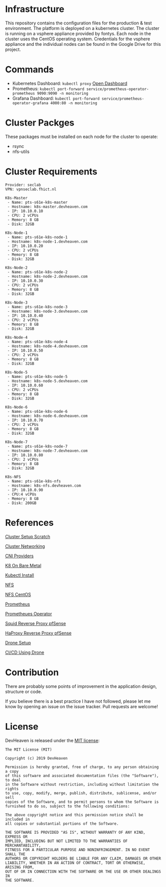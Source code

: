 # Infrastructure
This repository contains the configuration files for the production &amp; test environment. The platform is deployed on a kubernetes cluster. The cluster is running on a vsphere appliance provided by fontys. Each node in the cluster uses the CentOS operating system. Credentials for the vsphere appliance and the individual nodes can be found in the Google Drive for this project.

# Commands
* Kubernetes Dashboard: `kubectl proxy` [Open Dashboard](http://localhost:8001/api/v1/namespaces/kube-system/services/https:kubernetes-dashboard:https/proxy)
* Prometheus: `kubectl port-forward service/prometheus-operator-prometheus 9090:9090 -n monitoring`
* Grafana Dashboard: `kubectl port-forward service/prometheus-operator-grafana 4000:80 -n monitoring`

# Cluster Packges
These packages must be installed on each node for the cluster to operate:
* rsync
* nfs-utils

# Cluster Requirements
```
Provider: seclab
VPN: vpnseclab.fhict.nl

K8s-Master
 - Name: pts-s61e-k8s-master
 - Hostname: k8s-master.devheaven.com
 - IP: 10.10.0.10
 - CPU: 2 vCPUs
 - Memory: 8 GB
 - Disk: 32GB

K8s-Node-1
 - Name: pts-s61e-k8s-node-1
 - Hostname: k8s-node-1.devheaven.com
 - IP: 10.10.0.20
 - CPU: 2 vCPUs
 - Memory: 8 GB
 - Disk: 32GB
 
K8s-Node-2
 - Name: pts-s61e-k8s-node-2
 - Hostname: k8s-node-2.devheaven.com
 - IP: 10.10.0.30
 - CPU: 2 vCPUs
 - Memory: 8 GB
 - Disk: 32GB

K8s-Node-3
 - Name: pts-s61e-k8s-node-3
 - Hostname: k8s-node-3.devheaven.com
 - IP: 10.10.0.40
 - CPU: 2 vCPUs
 - Memory: 8 GB
 - Disk: 32GB

K8s-Node-4
 - Name: pts-s61e-k8s-node-4
 - Hostname: k8s-node-4.devheaven.com
 - IP: 10.10.0.50
 - CPU: 2 vCPUs
 - Memory: 8 GB
 - Disk: 32GB

K8s-Node-5
 - Name: pts-s61e-k8s-node-5
 - Hostname: k8s-node-5.devheaven.com
 - IP: 10.10.0.60
 - CPU: 2 vCPUs
 - Memory: 8 GB
 - Disk: 32GB

K8s-Node-6
 - Name: pts-s61e-k8s-node-6
 - Hostname: k8s-node-6.devheaven.com
 - IP: 10.10.0.70
 - CPU: 2 vCPUs
 - Memory: 8 GB
 - Disk: 32GB

K8s-Node-7
 - Name: pts-s61e-k8s-node-7
 - Hostname: k8s-node-7.devheaven.com
 - IP: 10.10.0.80
 - CPU: 2 vCPUs
 - Memory: 8 GB
 - Disk: 32GB

K8s-NFS
 - Name: pts-s61e-k8s-nfs
 - Hostname: k8s-nfs.devheaven.com
 - IP: 10.10.0.90
 - CPU:4 vCPUs
 - Memory: 8 GB
 - Disk: 200GB
```

# References

[Cluster Setup Scratch](https://kubernetes.io/docs/setup/scratch/)

[Cluster Networking](https://kubernetes.io/docs/concepts/cluster-administration/networking/)

[CNI Providers](https://chrislovecnm.com/kubernetes/cni/choosing-a-cni-provider/)

[K8 On Bare Metal](https://joshrendek.com/2018/04/kubernetes-on-bare-metal/)

[Kubectl Install](https://kubernetes.io/docs/tasks/tools/install-kubectl/)

[NFS](http://teknoarticles.blogspot.com/2018/10/setup-nfs-client-provisioner-in.html)

[NFS CentOS](https://unix.stackexchange.com/questions/243756/nfs-servers-and-firewalld)

[Prometheus](https://itnext.io/kubernetes-monitoring-with-prometheus-in-15-minutes-8e54d1de2e13)

[Prometheues Operator](https://www.novatec-gmbh.de/en/blog/scale-your-spring-boot-application-in-kubernetes/)

[Squid Reverse Proxy pfSense](https://travellingtechguy.eu/reverse-proxy-with-pfsense-and-squid/)

[HaProxy Reverse Proxy pfSense](https://sysadms.de/2018/10/pfsense-haproxy-als-reverse-proxy/)

[Drone Setup](https://medium.com/honestbee-tw-engineer/setup-kubernetes-cluster-and-deploy-drone-on-aws-part-ii-c7b4a5e3f184)

[CI/CD Using Drone](https://medium.com/leboncoin-engineering-blog/ci-cd-with-drone-kubernetes-and-helm-part-1-a80df7098c61)

# Contribution
There are probably some points of improvement in the application design, structure or code.

If you believe there is a best practice I have not followed, please let me know by opening an issue on the issue tracker. Pull requests are welcome!

# License
DevHeaven is released under the [MIT license](http://opensource.org/licenses/MIT):

```
The MIT License (MIT)

Copyright (c) 2019 DevHeaven

Permission is hereby granted, free of charge, to any person obtaining a copy
of this software and associated documentation files (the "Software"), to deal
in the Software without restriction, including without limitation the rights
to use, copy, modify, merge, publish, distribute, sublicense, and/or sell
copies of the Software, and to permit persons to whom the Software is
furnished to do so, subject to the following conditions:

The above copyright notice and this permission notice shall be included in
all copies or substantial portions of the Software.

THE SOFTWARE IS PROVIDED "AS IS", WITHOUT WARRANTY OF ANY KIND, EXPRESS OR
IMPLIED, INCLUDING BUT NOT LIMITED TO THE WARRANTIES OF MERCHANTABILITY,
FITNESS FOR A PARTICULAR PURPOSE AND NONINFRINGEMENT. IN NO EVENT SHALL THE
AUTHORS OR COPYRIGHT HOLDERS BE LIABLE FOR ANY CLAIM, DAMAGES OR OTHER
LIABILITY, WHETHER IN AN ACTION OF CONTRACT, TORT OR OTHERWISE, ARISING FROM,
OUT OF OR IN CONNECTION WITH THE SOFTWARE OR THE USE OR OTHER DEALINGS IN
THE SOFTWARE.
```
